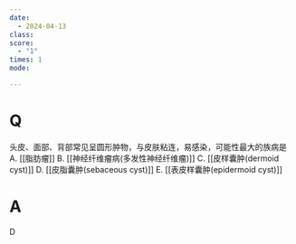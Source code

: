 ```yaml
---
date:
  - 2024-04-13
class: 
score:
  - "1"
times: 1
mode:

---
```



# Q
头皮、面部、背部常见呈圆形肿物，与皮肤粘连，易感染，可能性最大的族病是
A. [[脂肪瘤]] B. [[神经纤维瘤病(多发性神经纤维瘤)]] C. [[皮样囊肿(dermoid cyst)]]
D. [[皮脂囊肿(sebaceous cyst)]] E. [[表皮样囊肿(epidermoid cyst)]]

# A

D


